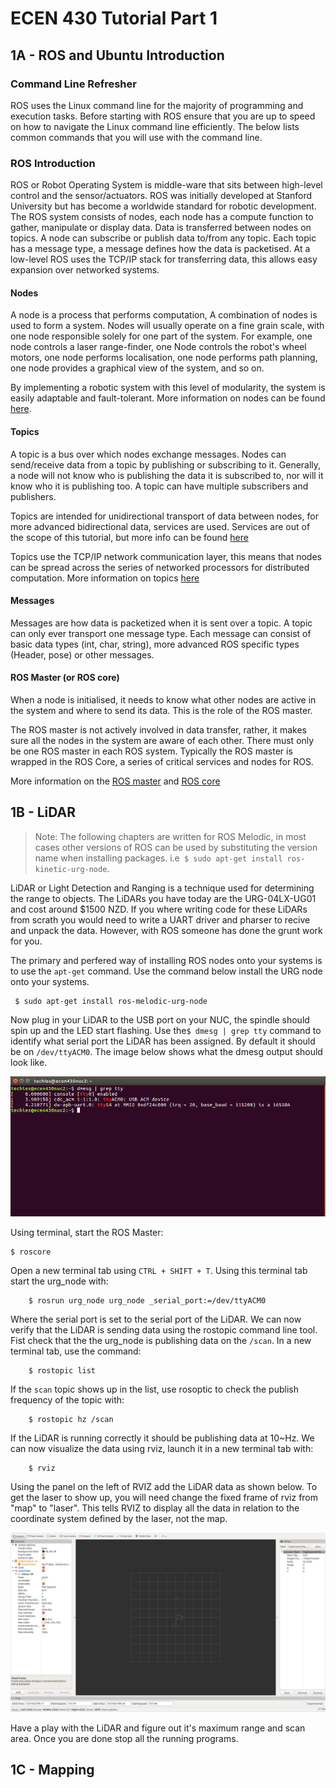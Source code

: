 # ECEN 430 Tutorial Part 1

## 1A - ROS and Ubuntu Introduction 

### Command Line Refresher
ROS uses the Linux command line for the majority of programming and execution tasks. 
Before starting with ROS ensure that you are up to speed on how to navigate the Linux command line efficiently. 
The below lists common commands that you will use with the command line. 



### ROS Introduction 
ROS or Robot Operating System is middle-ware that sits between high-level control and the sensor/actuators. ROS was initially developed at Stanford University but has become a worldwide standard for robotic development. The ROS system consists of nodes, each node has a compute function to gather, manipulate or display data. Data is transferred between nodes on topics. A node can subscribe or publish data to/from any topic. Each topic has a message type, a message defines how the data is packetised. At a low-level ROS uses the TCP/IP stack for transferring data, this allows easy expansion over networked systems.  

#### Nodes 
A node is a process that performs computation, A combination of nodes is used to form a system. Nodes will usually operate on a fine grain scale, with one node responsible solely for one part of the system. For example, one node controls a laser range-finder, one Node controls the robot's wheel motors, one node performs localisation, one node performs path planning, one node provides a graphical view of the system, and so on.

By implementing a robotic system with this level of modularity, the system is easily adaptable and fault-tolerant. More information on nodes can be found [here](http://wiki.ros.org/Nodes). 


#### Topics
A topic is a bus over which nodes exchange messages. Nodes can send/receive data from a topic by publishing or subscribing to it. Generally, a node will not know who is publishing the data it is subscribed to, nor will it know who it is publishing too. A topic can have multiple subscribers and publishers. 

Topics are intended for unidirectional transport of data between nodes, for more advanced bidirectional data, services are used. Services are out of the scope of this tutorial, but more info can be found [here]( http://wiki.ros.org/Services)

Topics use the TCP/IP network communication layer, this means that nodes can be spread across the series of networked processors for distributed computation. More information on topics [here](http://wiki.ros.org/Topics)  

#### Messages 
Messages are how data is packetized when it is sent over a topic. A topic can only ever transport one message type.  Each message can consist of basic data types (int, char, string), more advanced ROS specific types (Header, pose) or other messages.   



#### ROS Master (or ROS core)
When a node is initialised, it needs to know what other nodes are active in the system and where to send its data. This is the role of the ROS master. 

The ROS master is not actively involved in data transfer, rather, it makes sure all the nodes in the system are aware of each other. There must only be one ROS master in each ROS system. Typically the ROS master is wrapped in the ROS Core, a series of critical services and nodes for ROS.

More information on the [ROS master](http://wiki.ros.org/Master) and [ROS core](http://wiki.ros.org/roscore)   

## 1B - LiDAR

> Note: The following chapters are written for ROS Melodic, in most cases other versions of ROS can be used by substituting the version name when installing packages. i.e` $ sudo apt-get install ros-kinetic-urg-node`.


LiDAR or Light Detection and Ranging is a technique used for determining the range to objects. The LiDARs you have today are the URG-04LX-UG01 and cost around \$1500 NZD. If you where writing code for these LiDARs from scrath you would need to write a UART driver and pharser to recive and unpack the data. However, with ROS someone has done the grunt work for you.

The primary and perfered way of installing ROS nodes onto your systems is to use the `apt-get` command. Use the command below install the URG node onto your systems. 
```
 $ sudo apt-get install ros-melodic-urg-node 
 ```
 
Now plug in your LiDAR to the USB port on your NUC, the spindle should spin up and the LED start flashing. Use the`$ dmesg | grep tty` command to identify what serial port the LiDAR has been assigned. By default it should be on `/dev/ttyACM0`. The image below shows what the dmesg output should look like. 

![DMESG output](images/dmsgOutput.png)

Using terminal, start the ROS Master:
```
$ roscore
```
Open a new terminal tab using `CTRL + SHIFT + T`. Using this terminal tab start the urg_node with:
```
    $ rosrun urg_node urg_node _serial_port:=/dev/ttyACM0
```
Where the serial port is set to the serial port of the LiDAR. We can now verify that the LiDAR is sending data using the rostopic command line tool. Fist check that the the urg\_node is publishing data on the `/scan`. In a new terminal tab, use the command:

```
    $ rostopic list
```

If the `scan` topic shows up in the list, use rosoptic to check the publish frequency of the topic with:

```
    $ rostopic hz /scan
```

If the LiDAR is running correctly it should be publishing data at 10~Hz. We can now visualize the data using rviz, launch it in a new terminal tab with:
```
    $ rviz
```

Using the panel on the left of RVIZ add the LiDAR data as shown below. To get the laser to show up, you will need change the fixed frame of rviz from "map" to "laser". This tells RVIZ to display all the data in relation to the coordinate system defined by the laser, not the map.  

![RVIZ output](images/rviz1.png)

Have a play with the LiDAR and figure out it's maximum range and scan area. Once you are done stop all the running programs. 


## 1C - Mapping






 
 


